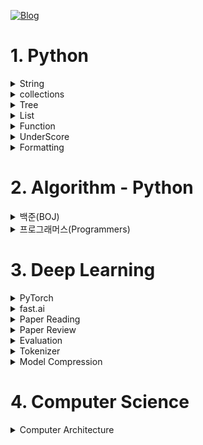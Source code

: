[![Blog](https://img.shields.io/badge/Blog-jjjuuuun.github.io-green.svg)](https://jjjuuuun.github.io/)


# 1. Python

<details>
<summary>String</summary>

- [String - 대소문자 변환](https://jjjuuuun.github.io/posts/Python-String-1/)
  
</details>

<details>
<summary>collections</summary>

- [collections - Counter](https://jjjuuuun.github.io/posts/Python-Collections-Counter/)
- [collections - deque](https://jjjuuuun.github.io/posts/Python-Collections-deque/)
- [collections - defaultdict](https://jjjuuuun.github.io/posts/Python-Collections-defaultdict/)
- [collections - namedtuple](https://jjjuuuun.github.io/posts/Python-Collections-namedtuple/)

</details>

<details>
<summary>Tree</summary>

  - [Tree - 탐색하는 방법](https://jjjuuuun.github.io/posts/Python-Tree-1/)

</details>
<details>
<summary>List</summary>

- [List - Operation](https://jjjuuuun.github.io/posts/Python-List-Operation/)
- [List - Copy](https://jjjuuuun.github.io/posts/Python-List-Copy/)
- [List - Comprehension](https://jjjuuuun.github.io/posts/Python-List-Comprehension/)

</details>
<details>
<summary>Function</summary>

- [Function - 호출 방법](https://jjjuuuun.github.io/posts/Python-Function-Call/)
- [Function - 파이썬 함수의 특징](https://jjjuuuun.github.io/posts/Python-Function-FirstClassObjects/)

</details>
<details>
<summary>UnderScore</summary>

- [UnderScore](https://jjjuuuun.github.io/posts/Python-UnderScore/)

</details>
<details>
<summary>Formatting</summary>

- [Formatting](https://jjjuuuun.github.io/posts/Python-Formatting/)

</details>

# 2. Algorithm - Python

<details>
<summary>백준(BOJ)</summary>

- [1439번 - 뒤집기](https://jjjuuuun.github.io/posts/BOJ-1439/)
- [14502번 - 연구소](https://jjjuuuun.github.io/posts/BOJ-14502/)
- [18352번 - 특정 거리의 도시 찾기](https://jjjuuuun.github.io/posts/BOJ-18352/)
- [3190번 - 뱀](https://jjjuuuun.github.io/posts/BOJ-3190/)
- [15686번 - 치킨 배달](https://jjjuuuun.github.io/posts/BOJ-15686/)
- [1932번 - 정수 삼각형](https://jjjuuuun.github.io/posts/BOJ-1932/)
- [18405번 - 경쟁적 전염](https://jjjuuuun.github.io/posts/BOJ-18405/)
- [11404번 - 플로이드](https://jjjuuuun.github.io/posts/BOJ-11404/)
- [2225번 - 합분해](https://jjjuuuun.github.io/posts/BOJ-2225/)
- [6588번 - 골드바흐의 추측](https://jjjuuuun.github.io/posts/BOJ-6588/)
- [10844번 - 쉬운 계단 수](https://jjjuuuun.github.io/posts/BOJ-10844/)
- [11052번 - 카드 구매하기](https://jjjuuuun.github.io/posts/BOJ-11052/)
- [1107번 - 리모콘](https://jjjuuuun.github.io/posts/BOJ-1107/)
- [1967번 - 트리의 지름](https://jjjuuuun.github.io/posts/BOJ-1967/)
- [2250번 - 트리의 높이와 너비](https://jjjuuuun.github.io/posts/BOJ-2250/)
- [1707번 - 이분 그래프](https://jjjuuuun.github.io/posts/BOJ-1707/)
- [17298번 - 오큰수](https://jjjuuuun.github.io/posts/BOJ-17298/)
- [16947번 - 서울 지하철 2호선](https://jjjuuuun.github.io/posts/BOJ-16947/)
- [2003번 - 수들의 합 2](https://jjjuuuun.github.io/posts/BOJ-2003/)
- [1644번 - 소수의 연속합](https://jjjuuuun.github.io/posts/BOJ-1644/)
- [1806번 - 부분합](https://jjjuuuun.github.io/posts/BOJ-1806/)
- [2230번 - 수 고르기](https://jjjuuuun.github.io/posts/BOJ-2230/)
- [1484번 - 다이어트](https://jjjuuuun.github.io/posts/BOJ-1484/)

</details>

<details>
<summary>프로그래머스(Programmers)</summary>

- [42891번 - 무지의 먹방 라이브](https://jjjuuuun.github.io/posts/Programmers-42891/)
- [60057번 - 문자열 압축](https://jjjuuuun.github.io/posts/Programmers-60057/)
- [60059번 - 자물쇠와 열쇠](https://jjjuuuun.github.io/posts/Programmers-60059/)
- [60061번 - 기둥과 보 설치](https://jjjuuuun.github.io/posts/Programmers-60061/)
- [12924번 - 숫자의 표현](https://jjjuuuun.github.io/posts/Programmers-12953/)
- [12953번 - N개의 최소공배수](https://jjjuuuun.github.io/posts/Programmers-12953/)
- [42885번 - 구명보트](https://jjjuuuun.github.io/posts/Programmers-42885/)
- [17677번 - [1차] 뉴스 클러스터링](https://jjjuuuun.github.io/posts/Programmers-17677/)
- [87390번 - n^2 배열 자르기](https://jjjuuuun.github.io/posts/Programmers-87390/)

</details>

# 3. Deep Learning

<details>
<summary>PyTorch</summary>

- [Tensor를 만드는 방법](https://jjjuuuun.github.io/posts/PyTorch-Tensor-tensor-create/)
- [Tensor를 복사하는 방법](https://jjjuuuun.github.io/posts/PyTorch-Tensor-tensor-copy/)
- [Tensor의 연속성](https://jjjuuuun.github.io/posts/PyTorch-Tensor-tensor-contiguous/)
- [Tensor의 모양을 바꾸는 방법](https://jjjuuuun.github.io/posts/PyTorch-Tensor-tensor-reshape/)

</details>

<details>
<summary>fast.ai</summary>

- [fast.ai Overview](https://jjjuuuun.github.io/posts/fastai-Overview/)
- [Tutorial - Single-label Classification](https://jjjuuuun.github.io/posts/fastai-Tutorial-Classification/)

</details>

<details>
<summary>Paper Reading</summary>

- [Pix2Pix](https://jjjuuuun.github.io/posts/Paper-Reading-Pix2Pix/)
- [CycleGAN](https://jjjuuuun.github.io/posts/Paper-Reading-CycleGAN/)
- [DDPM](https://jjjuuuun.github.io/posts/Paper-Reading-DDPM/)
- [DDIM](https://jjjuuuun.github.io/posts/Paper-Reading-DDIM/)

</details>

<details>
<summary>Paper Review</summary>

- [StyleGAN](https://jjjuuuun.github.io/posts/Paper-Review-StyleGAN/)
- [DDPM](https://jjjuuuun.github.io/posts/Paper-Review-DDPM/)
- [DDIM](https://jjjuuuun.github.io/posts/Paper-Review-DDIM/)
- [RCNN](https://jjjuuuun.github.io/posts/Paper-Review-RCNN/)
- [DETR](https://jjjuuuun.github.io/posts/Paper-Review-DETR/)
- [ViT](https://jjjuuuun.github.io/posts/Paper-Review-ViT/)
- [Seq2Seq](https://jjjuuuun.github.io/posts/Paper-Review-Seq2Seq/)
- [Transformer](https://jjjuuuun.github.io/posts/Paper-Review-Transformer/)

</details>

<details>
<summary>Evaluation</summary>

- [BLEU](https://jjjuuuun.github.io/posts/BLEU/)

</details>

<details>
<summary>Tokenizer</summary>

- [BPE](https://jjjuuuun.github.io/posts/BPE/)
- [WPM](https://jjjuuuun.github.io/posts/WordPiece/)

</details>

<details>
<summary>Model Compression</summary>

- [Model Compression Overview](https://jjjuuuun.github.io/posts/Model-Compression/)

</details>

# 4. Computer Science

<details>
<summary>Computer Architecture</summary>

- [Data](https://jjjuuuun.github.io/posts/Computer-Architecture-Data/)
- [Instruction](https://jjjuuuun.github.io/posts/Computer-Architecture-Instruction/)
- [CPU](https://jjjuuuun.github.io/posts/Computer-Architecture-CPU/)

</details>